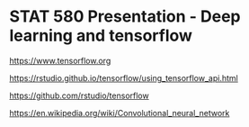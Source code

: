 # STAT 580 Presentation - Deep learning and tensorflow

https://www.tensorflow.org

https://rstudio.github.io/tensorflow/using_tensorflow_api.html

https://github.com/rstudio/tensorflow

https://en.wikipedia.org/wiki/Convolutional_neural_network
